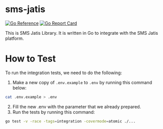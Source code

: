 # sms-jatis

[![Go Reference](https://pkg.go.dev/badge/github.com/flip-id/sms-jatis.svg)](https://pkg.go.dev/github.com/flip-id/sms-jatis)
[![Go Report Card](https://goreportcard.com/badge/github.com/flip-id/sms-jatis)](https://goreportcard.com/report/github.com/flip-id/sms-jatis)

This is SMS Jatis Library. It is written in Go to integrate with the SMS Jatis platform.

# How to Test

To run the integration tests, we need to do the following:
1. Make a new copy of `.env.example` to `.env` by running this command below:
```bash
cat .env.example > .env
```
2. Fill the new .env with the parameter that we already prepared.
3. Run the tests by running this command:
```bash
go test -v -race -tags=integration -covermode=atomic ./...
```